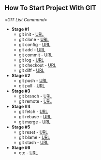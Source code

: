 **How To Start Project With GIT**
  ----
  <_GIT List Command_>
  
  * **Stage #1**
    - git init - [URL](https://git-scm.com/docs/git-init)
    - git clone - [URL](https://git-scm.com/docs/git-clone)
    - git config - [URL](https://git-scm.com/docs/git-config)
    - git add - [URL](https://git-scm.com/docs/git-add)
    - git commit - [URL](https://git-scm.com/docs/git-commit)
    - git log - [URL](https://git-scm.com/docs/git-log)
    - git checkout - [URL](https://git-scm.com/docs/git-checkout)
    - git diff - [URL](https://git-scm.com/docs/git-diff)
  * **Stage #2**
    - git push - [URL](https://git-scm.com/docs/git-push)
    - git pull - [URL](https://git-scm.com/docs/git-pull)
  * **Stage #3**
    - git branch - [URL](https://git-scm.com/docs/git-push)
    - git remote - [URL](https://git-scm.com/docs/git-remote)
  * **Stage #4**
    - git fetch - [URL](https://git-scm.com/docs/git-fetch)
    - git rebase - [URL](https://git-scm.com/docs/git-rebase)
    - git merge - [URL](https://git-scm.com/docs/git-merge)
  * **Stage #5**
    - git reset - [URL](https://git-scm.com/docs/git-reset)
    - git blame - [URL](https://git-scm.com/docs/git-blame)
    - git stash - [URL](https://git-scm.com/docs/git-stash)
  * **Stage #6**
    - etc - [URL](https://git-scm.com/docs)

